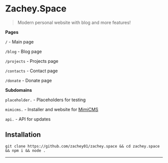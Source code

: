 # Zachey.Space

> Modern personal website with blog and more features!

**Pages**

`/` - Main page

`/blog` - Blog page

`/projects` - Projects page

`/contacts` - Contact page

`/donate` - Donate page

**Subdomains**

`placeholder.` - Placeholders for testing

`mimicms.` - Installer and website for [MimiCMS](https://github.com/zachey01/mimicms)

`api.` - API for updates

## Installation

```
git clone https://github.com/zachey01/zachey.space && cd zachey.space && npm i && node .
```

---

<p style="text-align:center"><a href="https://zachey.space/"><img src="https://image.thum.io/get/maxAge/12/width/700/http://zachey.space/" alt="">
</a></p>

